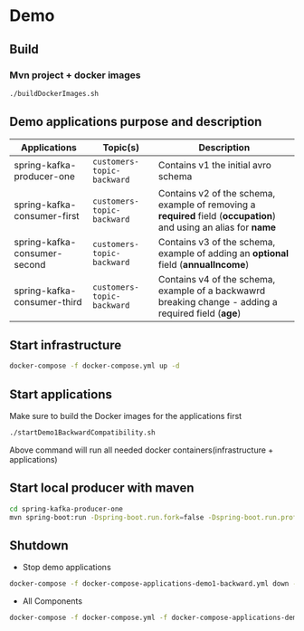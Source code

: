 # Demo

## Build

### Mvn project + docker images

```bash
./buildDockerImages.sh
```

## Demo applications purpose and description

| Applications                 | Topic(s)                                                                                                | Description                                                                                                                  |
|------------------------------|---------------------------------------------------------------------------------------------------------|------------------------------------------------------------------------------------------------------------------------------|
| spring-kafka-producer-one    | `customers-topic-backward`| Contains v1 the initial avro schema                                                                                          |
| spring-kafka-consumer-first  | `customers-topic-backward`| Contains v2 of the schema, example of removing a **required** field (**occupation**) and using an alias for **name** |
| spring-kafka-consumer-second | `customers-topic-backward`| Contains v3 of the schema, example of adding an **optional** field (**annualIncome**)                                        |
| spring-kafka-consumer-third  | `customers-topic-backward`| Contains v4 of the schema, example of a backwawrd breaking change - adding a required field (**age**)                        |


## Start infrastructure

```bash
docker-compose -f docker-compose.yml up -d
```


## Start applications

Make sure to build the Docker images for the applications first

```bash
./startDemo1BackwardCompatibility.sh
```

Above command will run all needed docker containers(infrastructure + applications)

## Start local producer with maven

```bash
cd spring-kafka-producer-one
mvn spring-boot:run -Dspring-boot.run.fork=false -Dspring-boot.run.profiles=backward
```

## Shutdown 

* Stop demo applications

```bash
docker-compose -f docker-compose-applications-demo1-backward.yml down -v
```

* All Components

```bash
docker-compose -f docker-compose.yml -f docker-compose-applications-demo1-backward.yml down -v
```